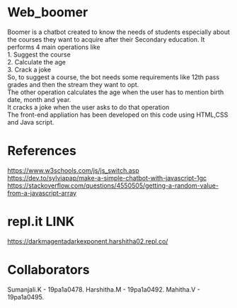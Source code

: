 # Web_boomer

Boomer is a chatbot created to know the needs of students especially about the courses they want to acquire after their Secondary education. It performs 4 main operations like    
	1. Suggest the course    
    	2. Calculate the age     
    	3. Crack a joke     
So, to suggest a course, the bot needs some requirements like 12th pass grades and then the stream they want to opt.   
The other operation calculates the age when the user has to mention birth date, month and year.  
It cracks a joke when the user asks to do that operation  
The front-end appliation has been developed on this code using HTML,CSS and Java script.

# References

https://www.w3schools.com/js/js_switch.asp   
https://dev.to/sylviapap/make-a-simple-chatbot-with-javascript-1gc   
https://stackoverflow.com/questions/4550505/getting-a-random-value-from-a-javascript-array    

# repl.it LINK

https://darkmagentadarkexponent.harshitha02.repl.co/


# Collaborators

Sumanjali.K - 19pa1a0478.
Harshitha.M - 19pa1a0492.
Mahitha.V - 19pa1a0495.

